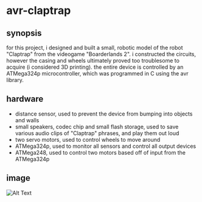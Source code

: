 # avr-claptrap

## synopsis
for this project, i designed and built a small, robotic model of the robot "Claptrap" from the videogame "Boarderlands 2".  i constructed the circuits, however the casing and wheels ultimately proved too troublesome to acquire (i considered 3D printing).
the entire device is controlled by an ATMega324p microcontroller, which was programmed in C using the avr library.  

## hardware
* distance sensor, used to prevent the device from bumping into objects and walls
* small speakers, codec chip and small flash storage, used to save various audio clips of "Claptrap" phrases, and play them out loud
* two servo motors, used to control wheels to move around
* ATMega324p, used to monitor all sensors and control all output devices
* ATMega248, used to control two motors based off of input from the ATMega324p

## image
![Alt Text](https://s3-us-west-2.amazonaws.com/stefanblairpersonalsite/avr/File+Jan+11%2C+9+44+07+AM.jpeg)
